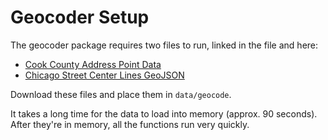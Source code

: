 # Geocoder Setup

The geocoder package requires two files to run, linked in the file and here:
* [Cook County Address Point Data](https://hub-cookcountyil.opendata.arcgis.com/datasets/5ec856ded93e4f85b3f6e1bc027a2472_0/about)
* [Chicago Street Center Lines GeoJSON](https://data.cityofchicago.org/Transportation/Street-Center-Lines/6imu-meau)

Download these files and place them in `data/geocode`.

It takes a long time for the data to load into memory (approx. 90 seconds). After they're in memory, all the functions run very quickly.